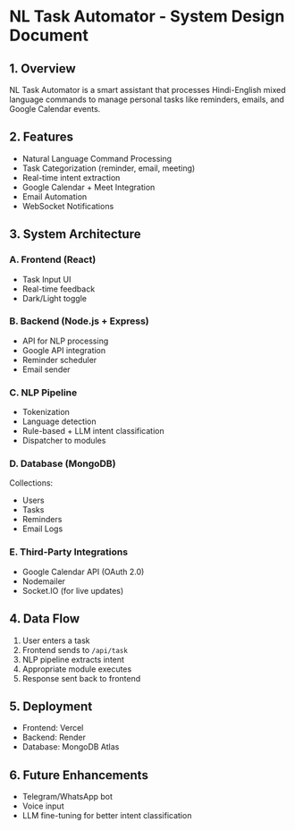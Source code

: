 # NL Task Automator - System Design Document

## 1. Overview
NL Task Automator is a smart assistant that processes Hindi-English mixed language commands to manage personal tasks like reminders, emails, and Google Calendar events.

## 2. Features
- Natural Language Command Processing
- Task Categorization (reminder, email, meeting)
- Real-time intent extraction
- Google Calendar + Meet Integration
- Email Automation
- WebSocket Notifications

## 3. System Architecture

### A. Frontend (React)
- Task Input UI
- Real-time feedback
- Dark/Light toggle

### B. Backend (Node.js + Express)
- API for NLP processing
- Google API integration
- Reminder scheduler
- Email sender

### C. NLP Pipeline
- Tokenization
- Language detection
- Rule-based + LLM intent classification
- Dispatcher to modules

### D. Database (MongoDB)
Collections:
- Users
- Tasks
- Reminders
- Email Logs

### E. Third-Party Integrations
- Google Calendar API (OAuth 2.0)
- Nodemailer
- Socket.IO (for live updates)

## 4. Data Flow

1. User enters a task
2. Frontend sends to `/api/task`
3. NLP pipeline extracts intent
4. Appropriate module executes
5. Response sent back to frontend

## 5. Deployment
- Frontend: Vercel
- Backend: Render
- Database: MongoDB Atlas

## 6. Future Enhancements
- Telegram/WhatsApp bot
- Voice input
- LLM fine-tuning for better intent classification
